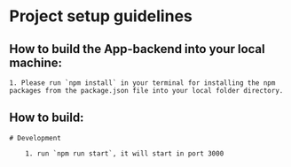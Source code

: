 # Project setup guidelines

## How to build the App-backend into your local machine:

	1. Please run `npm install` in your terminal for installing the npm packages from the package.json file into your local folder directory.


## How to build:

	# Development

		1. run `npm run start`, it will start in port 3000